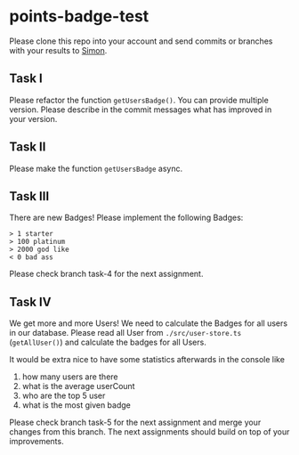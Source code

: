 # points-badge-test

Please clone this repo into your account and send commits or branches with your results
to [Simon](mailto:s.hansen@digital-h.de).

## Task I

Please refactor the function `getUsersBadge()`. You can provide multiple version. Please describe in the commit messages
what has improved in your version.

## Task II

Please make the function `getUsersBadge` async.

## Task III

There are new Badges! Please implement the following Badges:
```
> 1 starter
> 100 platinum
> 2000 god like
< 0 bad ass
```

Please check branch task-4 for the next assignment.

## Task IV

We get more and more Users! We need to calculate the Badges for all users in our database.
Please read all User from `./src/user-store.ts` (`getAllUser()`) and calculate the badges for all Users.

It would be extra nice to have some statistics afterwards in the console like
1. how many users are there
2. what is the average userCount
3. who are the top 5 user
4. what is the most given badge

Please check branch task-5 for the next assignment and merge your changes from this branch. The next assignments should
build on top of your improvements.
